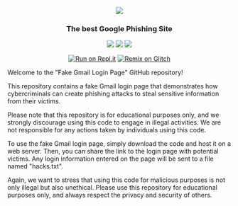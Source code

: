 <p align="center">
  <img src="https://user-images.githubusercontent.com/116687416/227739676-6246efeb-3ef4-4788-a829-bdf6c3c2637b.png">
</p>
<h3><p align="center">The best Google Phishing Site</p></h3>

<p align="center">
  <img src="https://img.shields.io/badge/Made%20With-Python-blue">
  <img src="https://img.shields.io/badge/Made%20With-Html-orange">
  <img src="https://img.shields.io/badge/Made%20With-Nix-purple">
</p>

<p align="center">
  <a href="https://repl.it/github/tacocatCLAUS/Gmail-Hacked"><img src="https://binbashbanana.github.io/deploy-buttons/buttons/remade/replit.svg" alt="Run on Repl.it"></a>
  <a href="https://glitch.com/edit/#!/import/github/tacocatCLAUS/Gmail-Hacked"><img src="https://camo.githubusercontent.com/b9ed2c6d05789a49ac411c259b7659ac0cfa03386be74f91fe6636420115ce98/68747470733a2f2f62696e6261736862616e616e612e6769746875622e696f2f6465706c6f792d627574746f6e732f627574746f6e732f72656d6164652f676c697463682e737667" alt="Remix on Glitch"></a>
</p>




Welcome to the "Fake Gmail Login Page" GitHub repository!

This repository contains a fake Gmail login page that demonstrates how cybercriminals can create phishing attacks to steal sensitive information from their victims.

Please note that this repository is for educational purposes only, and we strongly discourage using this code to engage in illegal activities. We are not responsible for any actions taken by individuals using this code.

To use the fake Gmail login page, simply download the code and host it on a web server. Then, you can share the link to the login page with potential victims. Any login information entered on the page will be sent to a file named "hacks.txt".

Again, we want to stress that using this code for malicious purposes is not only illegal but also unethical. Please use this repository for educational purposes only, and always respect the privacy and security of others.
